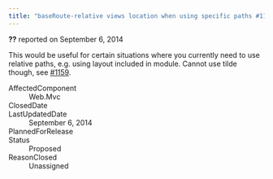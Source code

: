 ```yaml
---
title: "baseRoute-relative views location when using specific paths #1160"
---
```

<div class="issue-report"><div class="issue-header"><b>??</b> reported on <time datetime="2014-09-06T14:47:05.357-07:00">September 6, 2014</time></div><div class="issue-message" markdown="1">

This would be useful for certain situations where you currently need to use relative paths, e.g. using layout included in module. Cannot use tilde though, see [#1159](/workitem/1159).

</div><div class="issue-footer"><dl><dt>AffectedComponent</dt><dd>Web.Mvc</dd><dt>ClosedDate</dt><dd></dd><dt>LastUpdatedDate</dt><dd><time datetime="2014-09-06T14:47:05.357-07:00">September 6, 2014</time></dd><dt>PlannedForRelease</dt><dd></dd><dt>Status</dt><dd>Proposed</dd><dt>ReasonClosed</dt><dd>Unassigned</dd></dl></div></div>
